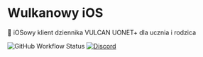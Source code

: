 # Wulkanowy iOS
🌋 iOSowy klient dziennika VULCAN UONET+ dla ucznia i rodzica 

![GitHub Workflow Status](https://github.com/wulkanowy/wulkanowy-ios/workflows/Build/badge.svg)
[![Discord](https://img.shields.io/discord/390889354199040011.svg?color=#33CD56)](https://discord.gg/vccAQBr)
